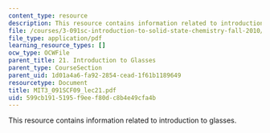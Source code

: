 ```yaml
---
content_type: resource
description: This resource contains information related to introduction to glasses.
file: /courses/3-091sc-introduction-to-solid-state-chemistry-fall-2010/599cb1915195f9eef80dc8b4e49cfa4b_MIT3_091SCF09_lec21.pdf
file_type: application/pdf
learning_resource_types: []
ocw_type: OCWFile
parent_title: 21. Introduction to Glasses
parent_type: CourseSection
parent_uid: 1d01a4a6-fa92-2854-cead-1f61b1189649
resourcetype: Document
title: MIT3_091SCF09_lec21.pdf
uid: 599cb191-5195-f9ee-f80d-c8b4e49cfa4b
---
```

This resource contains information related to introduction to glasses.